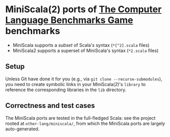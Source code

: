 # MiniScala(2) ports of [The Computer Language Benchmarks Game](http://benchmarksgame.alioth.debian.org/) benchmarks

- MiniScala supports a *subset* of Scala's syntax (`*[^2].scala` files)
- MiniScala2 supports a superset of MiniScala's syntax (`*2.scala` files)

## Setup

Unless Git have done it for you (e.g., via
`git clone --recurse-submodules`),
you need to create symbolic links in your MiniScala(2)'s `library` to
reference the corresponding libraries in the `lib` directory.

## Correctness and test cases

The MiniScala ports are tested in the full-fledged Scala: see the project rooted at
`other-lang/miniscala/`, from which the MiniScala ports are largely auto-generated.
